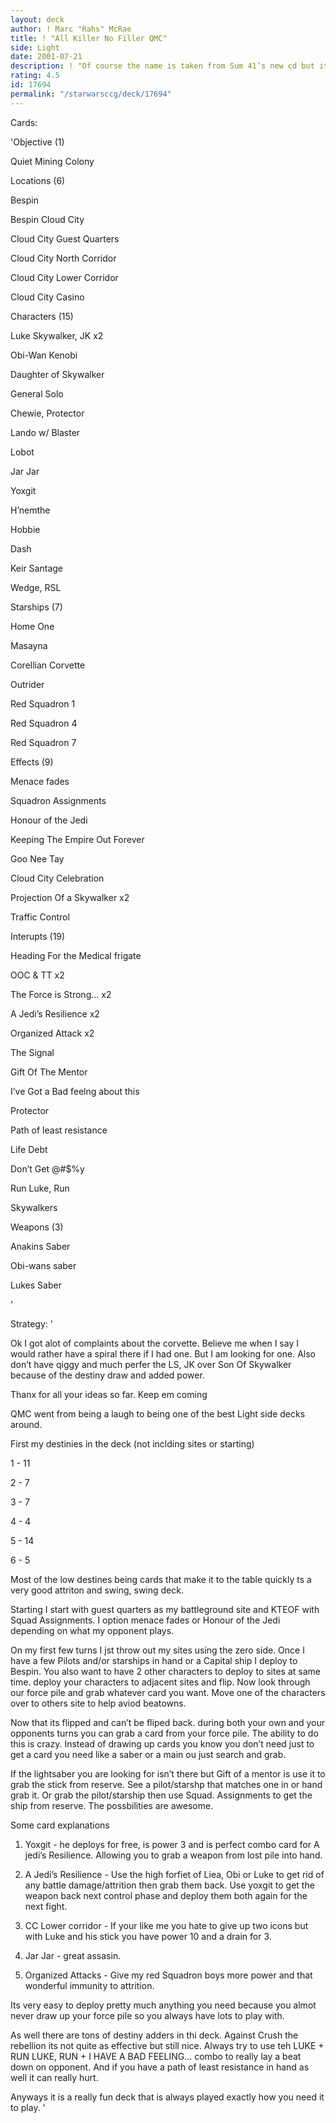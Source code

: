 ```yaml
---
layout: deck
author: ! Marc "Rahs" McRae
title: ! "All Killer No Filler QMC"
side: Light
date: 2001-07-21
description: ! "Of course the name is taken from Sum 41’s new cd but its ohhh so fittng."
rating: 4.5
id: 17694
permalink: "/starwarsccg/deck/17694"
---
```

Cards: 

'Objective (1)

Quiet Mining Colony


Locations (6)

Bespin

Bespin Cloud City

Cloud City Guest Quarters

Cloud City North Corridor

Cloud City Lower Corridor

Cloud City Casino


Characters (15)

Luke Skywalker, JK x2

Obi-Wan Kenobi

Daughter of Skywalker

General Solo

Chewie, Protector

Lando w/ Blaster

Lobot

Jar Jar

Yoxgit

H’nemthe

Hobbie

Dash

Keir Santage

Wedge, RSL


Starships (7)

Home One

Masayna

Corellian Corvette

Outrider

Red Squadron 1

Red Squadron 4

Red Squadron 7


Effects (9)

Menace fades

Squadron Assignments

Honour of the Jedi

Keeping The Empire Out Forever

Goo Nee Tay

Cloud City Celebration

Projection Of a Skywalker x2

Traffic Control


Interupts (19)

Heading For the Medical frigate

OOC & TT x2

The Force is Strong... x2

A Jedi’s Resilience x2

Organized Attack x2

The Signal

Gift Of The Mentor

I’ve Got a Bad feelng about this

Protector

Path of least resistance

Life Debt

Don’t Get @#$%y

Run Luke, Run

Skywalkers


Weapons (3)

Anakins Saber

Obi-wans saber

Lukes Saber



'

Strategy: '

Ok I got alot of complaints about the corvette.  Believe me when I say I would rather have a spiral there if I had one.  But I am looking for one.  Also don’t have qiggy and much perfer the LS, JK over Son Of Skywalker because of the destiny draw and added power.  


Thanx for all your ideas so far.  Keep em coming


QMC went from being a laugh to being one of the best Light side decks around.


First my destinies in the deck (not inclding sites or starting)


1 - 11 

2 - 7

3 - 7

4 - 4

5 - 14

6 - 5


Most of the low destines being cards that make it to the table quickly ts a very good attriton and swing, swing deck.


Starting I start with guest quarters as my battleground site and KTEOF with Squad Assignments.  I option menace fades or Honour of the Jedi depending on what my opponent plays.   

 On my first few turns I jst throw out my sites using the zero side.  Once I have a few Pilots and/or starships in hand or a Capital ship I deploy to Bespin.  You also want to have 2 other characters to deploy to sites at same time.  deploy your characters to adjacent sites and flip. Now look through our force pile and grab whatever card you want.   Move one of the characters over to others site to help aviod beatowns.  

  Now that its flipped and can’t be fliped back.  during both your own and your opponents turns you can grab a card from your force pile.  The ability to do this is crazy.  Instead of drawing up cards you know you don’t need just to get a card you need like a saber or a main ou just search and grab. 

If the lightsaber you are looking for isn’t there but Gift of a mentor is use it to grab the stick from reserve. See a pilot/starshp that matches one in or hand grab it.  Or grab the pilot/starship then use Squad. Assignments to get the ship from reserve.  The possbilities are awesome.  

Some card explanations

1. Yoxgit - he deploys for free, is power 3 and is perfect combo card for A jedi’s Resilience.  Allowing you to grab a weapon from lost pile into hand.  

2. A Jedi’s Resilience - Use the high forfiet of Liea, Obi or Luke to get rid of any battle damage/attrition then grab them back.  Use yoxgit to get the weapon back next control phase and deploy them both again for the next fight.

3.  CC  Lower corridor - If your like me you hate to give up two icons but with Luke and his stick you have power 10 and a drain for 3.

4.  Jar Jar - great assasin.

5.  Organized Attacks - Give my red Squadron boys more power and that wonderful immunity to attrition.


Its very easy to deploy pretty much anything you need because you almot never draw up your force pile so you always have lots to play with.


As well there are tons of destiny adders in thi deck.  Against Crush the rebellion its not quite as effective but still nice.  Always try to use teh LUKE + RUN LUKE, RUN + I HAVE A BAD FEELING... combo to really lay a beat down on opponent. And if you have a path of least resistance in hand as well it can really hurt.


Anyways it is a really fun deck that is always played exactly how you need it to play.  '
